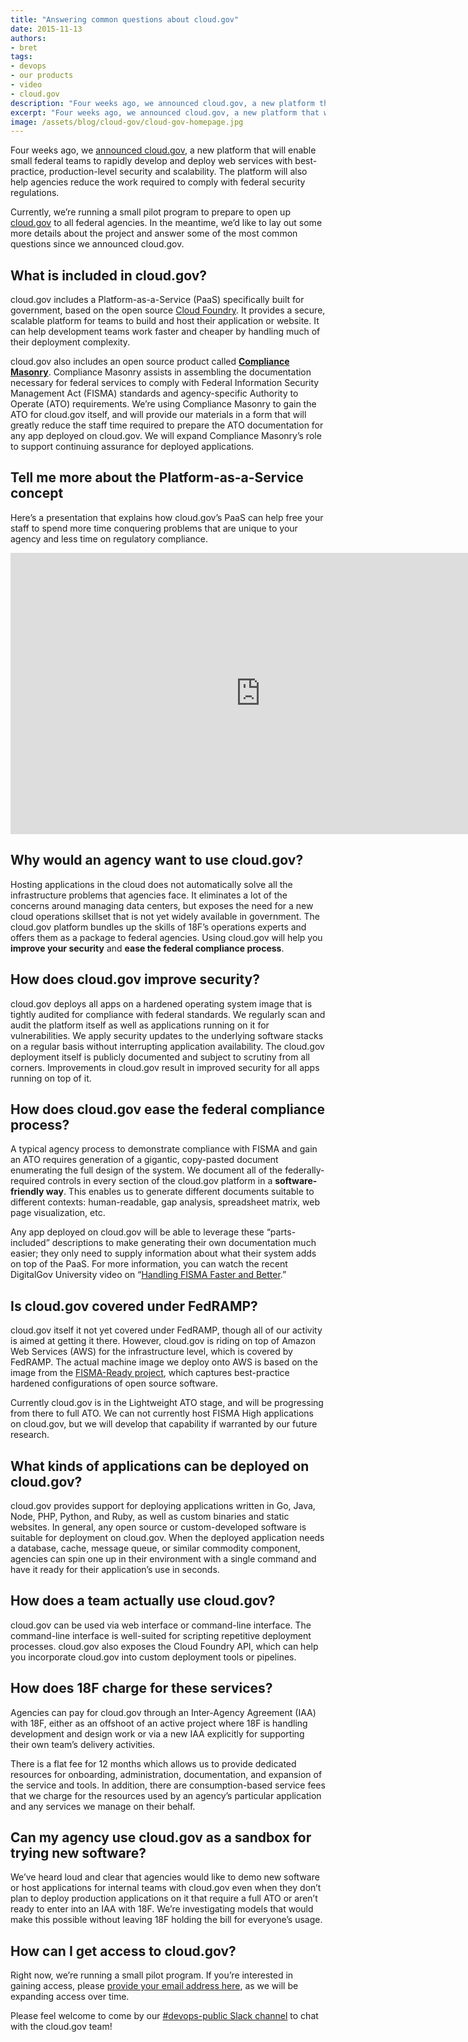 ```yaml
---
title: "Answering common questions about cloud.gov"
date: 2015-11-13
authors:
- bret
tags:
- devops
- our products
- video
- cloud.gov
description: "Four weeks ago, we announced cloud.gov, a new platform that will enable small federal teams to rapidly develop and deploy web services with best-practice, production-level security and scalability. Currently, we’re running a small pilot program to prepare to open up cloud.gov to all federal agencies. In the meantime, we’d like to lay out some more details about the project and answer some common questions."
excerpt: "Four weeks ago, we announced cloud.gov, a new platform that will enable small federal teams to rapidly develop and deploy web services with best-practice, production-level security and scalability. Currently, we’re running a small pilot program to prepare to open up cloud.gov to all federal agencies. In the meantime, we’d like to lay out some more details about the project and answer some common questions."
image: /assets/blog/cloud-gov/cloud-gov-homepage.jpg
---
```


Four weeks ago, we [announced cloud.gov](https://18f.gsa.gov/2015/10/09/cloud-gov-launch/), a new
platform that will enable small federal teams to rapidly develop and
deploy web services with best-practice, production-level security and
scalability. The platform will also help agencies reduce the work
required to comply with federal security regulations.

Currently, we’re running a small pilot program to prepare to open up
[cloud.gov](https://cloud.gov) to all federal agencies. In the
meantime, we’d like to lay out some more details about the project and
answer some of the most common questions since we announced cloud.gov.

## What is included in cloud.gov?

cloud.gov includes a Platform-as-a-Service (PaaS) specifically built for
government, based on the open source [Cloud
Foundry](https://www.cloudfoundry.org/). It provides a secure, scalable
platform for teams to build and host their application or website. It
can help development teams work faster and cheaper by handling much of
their deployment complexity.

cloud.gov also includes an open source product called [**Compliance
Masonry**](https://github.com/18F/compliance-masonry). Compliance Masonry
assists in assembling the documentation necessary for federal services
to comply with Federal Information Security Management Act (FISMA)
standards and agency-specific Authority to Operate (ATO) requirements.
We’re using Compliance Masonry to gain the ATO for cloud.gov itself, and
will provide our materials in a form that will greatly reduce the staff
time required to prepare the ATO documentation for any app deployed on
cloud.gov. We will expand Compliance Masonry’s role to support continuing
assurance for deployed applications.

## Tell me more about the Platform-as-a-Service concept

Here’s a presentation that explains how cloud.gov’s PaaS can help free
your staff to spend more time conquering problems that are unique to
your agency and less time on regulatory compliance.

<iframe width="800" height="450" src="https://www.youtube-nocookie.com/embed/nCycNkxs-rE" frameborder="0" allowfullscreen></iframe>

## Why would an agency want to use cloud.gov?

Hosting applications in the cloud does not automatically solve all the
infrastructure problems that agencies face. It eliminates a lot of the
concerns around managing data centers, but exposes the need for a new
cloud operations skillset that is not yet widely available in
government. The cloud.gov platform bundles up the skills of 18F’s
operations experts and offers them as a package to federal agencies.
Using cloud.gov will help you **improve your security** and **ease the
federal compliance process**.

## How does cloud.gov improve security?

cloud.gov deploys all apps on a hardened operating system image that is
tightly audited for compliance with federal standards. We regularly scan
and audit the platform itself as well as applications running on it for
vulnerabilities. We apply security updates to the underlying software
stacks on a regular basis without interrupting application availability.
The cloud.gov deployment itself is publicly documented and subject to
scrutiny from all corners. Improvements in cloud.gov result in improved
security for all apps running on top of it.

## How does cloud.gov ease the federal compliance process?

A typical agency process to demonstrate compliance with FISMA and gain
an ATO requires generation of a gigantic, copy-pasted document
enumerating the full design of the system. We document all of the
federally-required controls in every section of the cloud.gov platform
in a **software-friendly way**. This enables us to generate different
documents suitable to different contexts: human-readable, gap analysis,
spreadsheet matrix, web page visualization, etc.

Any app deployed on cloud.gov will be able to leverage these
“parts-included” descriptions to make generating their own documentation
much easier; they only need to supply information about what their
system adds on top of the PaaS. For more information, you can watch the
recent DigitalGov University video on “[Handling FISMA Faster and
Better](https://www.youtube.com/watch?v=T1S52B1-NT4).”

## Is cloud.gov covered under FedRAMP?

cloud.gov itself it not yet covered under FedRAMP, though all of our
activity is aimed at getting it there. However, cloud.gov is riding on
top of Amazon Web Services (AWS) for the infrastructure level, which is
covered by FedRAMP. The actual machine image we deploy onto AWS is based
on the image from the [FISMA-Ready project](https://github.com/fisma-ready),
which captures best-practice hardened configurations of open source
software.

Currently cloud.gov is in the Lightweight ATO stage, and will be
progressing from there to full ATO. We can not currently host FISMA High
applications on cloud.gov, but we will develop that capability if
warranted by our future research.

## What kinds of applications can be deployed on cloud.gov?

cloud.gov provides support for deploying applications written in Go,
Java, Node, PHP, Python, and Ruby, as well as custom binaries and static
websites. In general, any open source or custom-developed software is
suitable for deployment on cloud.gov. When the deployed application
needs a database, cache, message queue, or similar commodity component,
agencies can spin one up in their environment with a single command and
have it ready for their application’s use in seconds.

## How does a team actually use cloud.gov?

cloud.gov can be used via web interface or command-line interface. The
command-line interface is well-suited for scripting repetitive
deployment processes. cloud.gov also exposes the Cloud Foundry API,
which can help you incorporate cloud.gov into custom deployment tools or
pipelines.

## How does 18F charge for these services?

Agencies can pay for cloud.gov through an Inter-Agency Agreement (IAA)
with 18F, either as an offshoot of an active project where 18F is
handling development and design work or via a new IAA explicitly for
supporting their own team’s delivery activities.

There is a flat fee for 12 months which allows us to provide dedicated
resources for onboarding, administration, documentation, and expansion
of the service and tools. In addition, there are consumption-based
service fees that we charge for the resources used by an agency’s
particular application and any services we manage on their behalf.

## Can my agency use cloud.gov as a sandbox for trying new software?

We’ve heard loud and clear that agencies would like to demo new software
or host applications for internal teams with cloud.gov even when they
don’t plan to deploy production applications on it that require a full
ATO or aren’t ready to enter into an IAA with 18F. We’re investigating
models that would make this possible without leaving 18F holding the
bill for everyone’s usage.

## How can I get access to cloud.gov?

Right now, we’re running a small pilot program. If you’re interested in
gaining access, please [provide your email address here](https://cloud.gov/#contact), as we will be expanding access over time.

Please feel welcome to come by our [#devops-public Slack
channel](https://chat.18f.gov/) to chat with the cloud.gov team!
